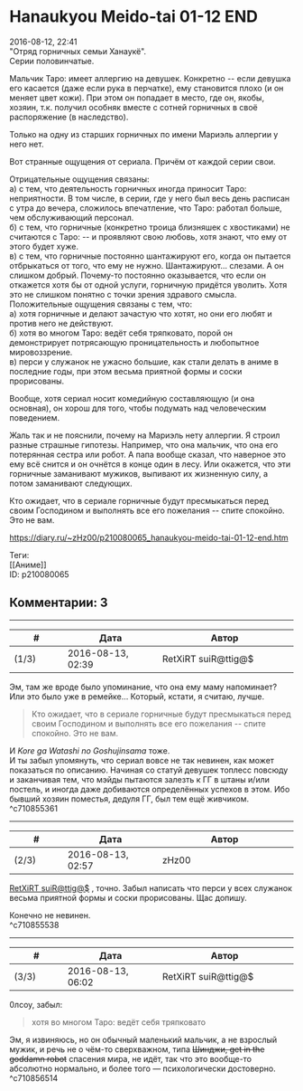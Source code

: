 Hanaukyou Meido-tai 01-12 END
=============================

  
2016-08-12, 22:41  
 "Отряд горничных семьи Ханаукё".   
 Серии половинчатые.   
   
 Мальчик Таро: имеет аллергию на девушек. Конкретно -- если девушка его касается (даже если рука в перчатке), ему становится плохо (и он меняет цвет кожи). При этом он попадает в место, где он, якобы, хозяин, т.к. получил особняк вместе с сотней горничных в своё распоряжение (в наследство).   
   
 Только на одну из старших горничных по имени Мариэль аллергии у него нет.   
   
 Вот странные ощущения от сериала. Причём от каждой серии свои.   
   
 Отрицательные ощущения связаны:   
 а) с тем, что деятельность горничных иногда приносит Таро: неприятности. В том числе, в серии, где у него был весь день расписан с утра до вечера, сложилось впечатление, что Таро: работал больше, чем обслуживающий персонал.   
 б) с тем, что горничные (конкретно троица близняшек с хвостиками) не считаются с Таро: -- и проявляют свою любовь, хотя знают, что ему от этого будет хуже.   
 в) с тем, что горничные постоянно шантажируют его, когда он пытается отбрыкаться от того, что ему не нужно. Шантажируют... слезами. А он слишком добрый. Почему-то постоянно оказывается, что если он откажется хотя бы от одной услуги, горничную придётся уволить. Хотя это не слишком понятно с точки зрения здравого смысла.   
 Положительные ощущения связаны с тем, что:   
 а) хотя горничные и делают зачастую что хотят, но они его любят и против него не действуют.   
 б) хотя во многом Таро: ведёт себя тряпковато, порой он демонстрирует потрясающую проницательность и любопытное мировоззрение.   
 в) перси у служанок не ужасно большие, как стали делать в аниме в последние годы, при этом весьма приятной формы и соски прорисованы.   
   
 Вообще, хотя сериал носит комедийную составляющую (и она основная), он хорош для того, чтобы подумать над человеческим поведением.   
   
 Жаль так и не пояснили, почему на Мариэль нету аллергии. Я строил разные страшные гипотезы. Например, что она мальчик, что она его потерянная сестра или робот. А папа вообще сказал, что наверное это ему всё снится и он очнётся в конце один в лесу. Или окажется, что эти горничные заманивают мужиков, выпивают их жизненную силу, а потом заманивают следующих.   
   
 Кто ожидает, что в сериале горничные будут пресмыкаться перед своим Господином и выполнять все его пожелания -- спите спокойно. Это не вам.   
  
<https://diary.ru/~zHz00/p210080065_hanaukyou-meido-tai-01-12-end.htm>  
  
Теги:  
[[Аниме]]  
ID: p210080065  


Комментарии: 3
--------------

  


---



|         #         |              Дата              |                     Автор                     |           ID           |
| --- | --- | --- | --- |
| (1/3) | 2016-08-13, 02:39 | RetXiRT suiR@ttig@$ | c710855361 |

  
  Эм, там же вроде было упоминание, что она ему маму напоминает? Или это было уже в ремейке… Который, кстати, я считаю, лучше.   
 
>   Кто ожидает, что в сериале горничные будут пресмыкаться перед своим Господином и выполнять все его пожелания -- спите спокойно. Это не вам.  

 И  *Kore ga Watashi no Goshujinsama*  тоже.   
 И ты забыл упомянуть, что сериал вовсе не так невинен, как может показаться по описанию. Начиная со статуй девушек топлесс повсюду и заканчивая тем, что мэйды пытаются залезть к ГГ в штаны и/или постель, и иногда даже добиваются определённых успехов в этом. Ибо бывший хозяин поместья, дедуля ГГ, был тем ещё живчиком.    
 ^c710855361

---



|         #         |              Дата              |                     Автор                     |           ID           |
| --- | --- | --- | --- |
| (2/3) | 2016-08-13, 02:57 | zHz00 | c710855538 |

  
  [RetXiRT suiR@ttig@$](http://Hellspawn.diary.ru "Горчичник")  , точно. Забыл написать что перси у всех служанок весьма приятной формы и соски прорисованы. Щас допишу.   
   
 Конечно не невинен.   
 ^c710855538

---



|         #         |              Дата              |                     Автор                     |           ID           |
| --- | --- | --- | --- |
| (3/3) | 2016-08-13, 06:02 | RetXiRT suiR@ttig@$ | c710856514 |

  
  0лсоу, забыл:   
 
>   хотя во многом Таро: ведёт себя тряпковато  

 Эм, я извиняюсь, но он обычный маленький мальчик, а не взрослый мужик, и речь не о чём-то сверхважном, типа  ~~Шинджи, get in the goddamn robot~~  спасения мира, не идёт, так что это вообще-то абсолютно нормально, и более того — психологически достоверно.    
 ^c710856514